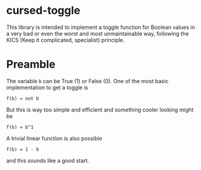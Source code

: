 # cursed-toggle
This library is intended to implement a toggle function for Boolean values in a very bad or even the worst and most unmaintainable way, following the KICS (Keep it complicated, specialist) principle.

# Preamble
The variable `b` can be True (1) or False (0). One of the most basic implementation to get a toggle is
```
f(b) = not b
```
But this is way too simple and efficient and something cooler looking might be
```
f(b) = b^1
```
A trivial linear function is also possible
```
f(b) = 1 - b
```
and this sounds like a good start.
